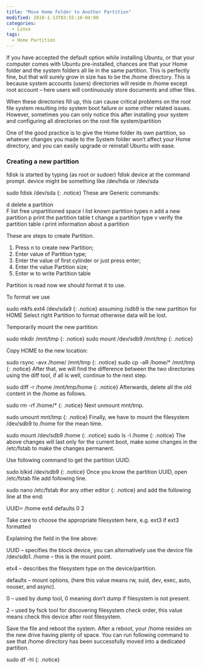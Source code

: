 ```yaml
---
title: "Move Home Folder to Another Partition"
modified: 2018-1-13T03:55:10-04:00
categories: 
  - Linux
tags:
  - Home Partition
---
```


If you have accepted the default option while installing Ubuntu, or that your computer comes with Ubuntu pre-installed, chances are that your Home folder and the system folders all lie in the same partition. This is perfectly fine, but that will surely grow in size has to be the /home directory. This is because system accounts (users) directories will reside in /home except root account – here users will continuously store documents and other files.

When these directories fill up, this can cause critical problems on the root file system resulting into system boot failure or some other related issues. However, sometimes you can only notice this after installing your system and configuring all directories on the root file system/partition

One of the good practice is to give the Home folder its own partition, so whatever changes you made to the System folder won’t affect your Home directory, and you can easily upgrade or reinstall Ubuntu with ease.

### Creating a new partition

fdisk is started by typing (as root or sudoer) fdisk device at the command prompt. device might be something like /dev/hda or /dev/sda

sudo fdisk /dev/sda 
{: .notice}
These are Generic commands:

   d    delete a partition  
   F    list free unpartitioned space
   l    list known partition types
   n    add a new partition
   p    print the partition table
   t    change a partition type
   v    verify the partition table
   i    print information about a partition

These are steps to create Partition.

1. Press n to create new Partition;
2. Enter value of Partition type;
3. Enter the value of first cylinder or just press enter;
4. Enter the value Partition size;
5. Enter w to write Partition table

Partition is read now we should format it to use.

To format we use

sudo mkfs.ext4 /dev/sda9
{: .notice}
assuming /sdb9 is the new partition for HOME
Select right Partition to format otherwise data will be lost.

Temporarily mount the new partition:

sudo mkdir /mnt/tmp
{: .notice}
sudo mount /dev/sdb9 /mnt/tmp
{: .notice}

Copy HOME to the new location:

sudo rsync -avx /home/ /mnt/tmp
{: .notice}
sudo cp -aR /home/* /mnt/tmp
{: .notice}
After that, we will find the difference between the two directories using the diff tool, if all is well, continue to the next step.

sudo diff -r /home /mnt/tmp/home
{: .notice}
Afterwards, delete all the old content in the /home as follows.

sudo rm -rf /home/*
{: .notice}
Next unmount mnt/tmp.

sudo umount mnt/tmp
{: .notice}
Finally, we have to mount the filesystem /dev/sdb9 to /home for the mean time.

sudo mount /dev/sdb9 /home
{: .notice}
sudo ls -l /home
{: .notice}
The above changes will last only for the current boot, make some changes in the /etc/fstab to make the changes permanent.

Use following command to get the partition UUID.

sudo blkid /dev/sdb9
{: .notice}
Once you know the partition UUID, open /etc/fstab file add following line.

sudo nano /etc/fstab   #or any other editor
{: .notice}
and add the following line at the end:

UUID=<noted number from above>    	/home    	ext4    	defaults   0  2

Take care to choose the appropriate filesystem here, e.g. ext3 if ext3 formatted

Explaining the field in the line above:

UUID – specifies the block device, you can alternatively use the device file /dev/sdb1.
/home – this is the mount point.

etx4 – describes the filesystem type on the device/partition.

defaults – mount options, (here this value means rw, suid, dev, exec, auto, nouser, and async).

0 – used by dump tool, 0 meaning don’t dump if filesystem is not present.

2 – used by fsck tool for discovering filesystem check order, this value means check this device after root filesystem.

Save the file and reboot the system.
After a reboot, your /home resides on the new drive having plenty of space.
You can run following command to see that /home directory has been successfully moved into a dedicated partition.

sudo df -hl
{: .notice}